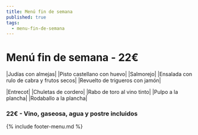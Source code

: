 ```yaml
---
title: Menú fin de semana
published: true
tags:
  - menu-fin-de-semana
---
```


# Menú fin de semana - 22€

|Judías con almejas|
|Pisto castellano con huevo|
|Salmorejo|
|Ensalada con rulo de cabra y frutos secos|
|Revuelto de trigueros con jamón|

|Entrecot|
|Chuletas de cordero|
|Rabo de toro al vino tinto|
|Pulpo a la plancha|
|Rodaballo a la plancha|

### 22€ - Vino, gaseosa, agua y postre incluidos


{% include footer-menu.md %}
